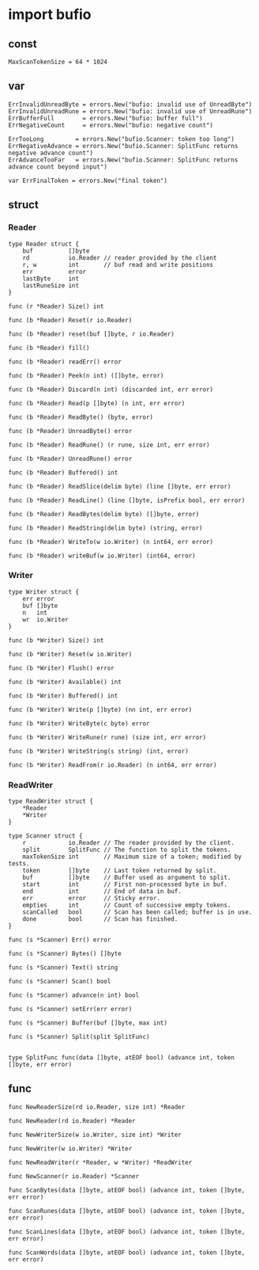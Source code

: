# import bufio

## const
	MaxScanTokenSize = 64 * 1024

## var
	ErrInvalidUnreadByte = errors.New("bufio: invalid use of UnreadByte")
	ErrInvalidUnreadRune = errors.New("bufio: invalid use of UnreadRune")
	ErrBufferFull        = errors.New("bufio: buffer full")
	ErrNegativeCount     = errors.New("bufio: negative count")

	ErrTooLong         = errors.New("bufio.Scanner: token too long")
	ErrNegativeAdvance = errors.New("bufio.Scanner: SplitFunc returns negative advance count")
	ErrAdvanceTooFar   = errors.New("bufio.Scanner: SplitFunc returns advance count beyond input")

	var ErrFinalToken = errors.New("final token")

## struct
### Reader
	type Reader struct {
		buf          []byte
		rd           io.Reader // reader provided by the client
		r, w         int       // buf read and write positions
		err          error
		lastByte     int
		lastRuneSize int
	}

	func (r *Reader) Size() int

	func (b *Reader) Reset(r io.Reader)

	func (b *Reader) reset(buf []byte, r io.Reader)

	func (b *Reader) fill()

	func (b *Reader) readErr() error

	func (b *Reader) Peek(n int) ([]byte, error)

	func (b *Reader) Discard(n int) (discarded int, err error)

	func (b *Reader) Read(p []byte) (n int, err error)

	func (b *Reader) ReadByte() (byte, error)

	func (b *Reader) UnreadByte() error

	func (b *Reader) ReadRune() (r rune, size int, err error)

	func (b *Reader) UnreadRune() error

	func (b *Reader) Buffered() int

	func (b *Reader) ReadSlice(delim byte) (line []byte, err error)

	func (b *Reader) ReadLine() (line []byte, isPrefix bool, err error)

	func (b *Reader) ReadBytes(delim byte) ([]byte, error)

	func (b *Reader) ReadString(delim byte) (string, error)

	func (b *Reader) WriteTo(w io.Writer) (n int64, err error)

	func (b *Reader) writeBuf(w io.Writer) (int64, error)

### Writer
	type Writer struct {
		err error
		buf []byte
		n   int
		wr  io.Writer
	}

	func (b *Writer) Size() int

	func (b *Writer) Reset(w io.Writer)

	func (b *Writer) Flush() error

	func (b *Writer) Available() int

	func (b *Writer) Buffered() int

	func (b *Writer) Write(p []byte) (nn int, err error)

	func (b *Writer) WriteByte(c byte) error

	func (b *Writer) WriteRune(r rune) (size int, err error)

	func (b *Writer) WriteString(s string) (int, error)

	func (b *Writer) ReadFrom(r io.Reader) (n int64, err error)

### ReadWriter
	type ReadWriter struct {
		*Reader
		*Writer
	}

	type Scanner struct {
		r            io.Reader // The reader provided by the client.
		split        SplitFunc // The function to split the tokens.
		maxTokenSize int       // Maximum size of a token; modified by tests.
		token        []byte    // Last token returned by split.
		buf          []byte    // Buffer used as argument to split.
		start        int       // First non-processed byte in buf.
		end          int       // End of data in buf.
		err          error     // Sticky error.
		empties      int       // Count of successive empty tokens.
		scanCalled   bool      // Scan has been called; buffer is in use.
		done         bool      // Scan has finished.
	}

	func (s *Scanner) Err() error

	func (s *Scanner) Bytes() []byte

	func (s *Scanner) Text() string

	func (s *Scanner) Scan() bool

	func (s *Scanner) advance(n int) bool

	func (s *Scanner) setErr(err error)

	func (s *Scanner) Buffer(buf []byte, max int)

	func (s *Scanner) Split(split SplitFunc)


	type SplitFunc func(data []byte, atEOF bool) (advance int, token []byte, err error)

## func
	func NewReaderSize(rd io.Reader, size int) *Reader

	func NewReader(rd io.Reader) *Reader

	func NewWriterSize(w io.Writer, size int) *Writer

	func NewWriter(w io.Writer) *Writer

	func NewReadWriter(r *Reader, w *Writer) *ReadWriter

	func NewScanner(r io.Reader) *Scanner

	func ScanBytes(data []byte, atEOF bool) (advance int, token []byte, err error)

	func ScanRunes(data []byte, atEOF bool) (advance int, token []byte, err error)

	func ScanLines(data []byte, atEOF bool) (advance int, token []byte, err error)

	func ScanWords(data []byte, atEOF bool) (advance int, token []byte, err error)